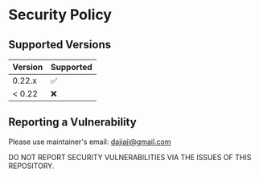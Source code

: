 # Security Policy

## Supported Versions

| Version | Supported          |
| ------- | ------------------ |
| 0.22.x  | :white_check_mark: |
| < 0.22  | :x:                |

## Reporting a Vulnerability

Please use maintainer's email: dajiaji@gmail.com

DO NOT REPORT SECURITY VULNERABILITIES VIA THE ISSUES OF THIS REPOSITORY.

